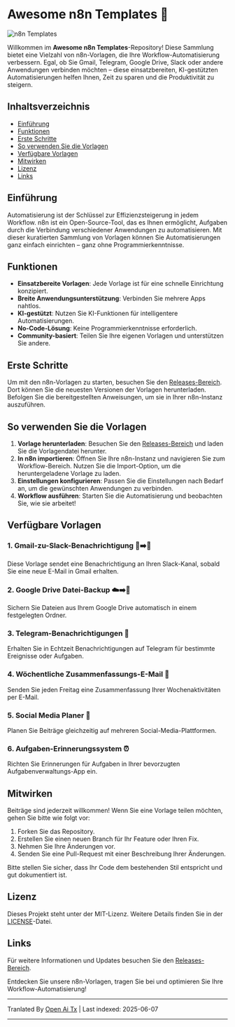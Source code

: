 # Awesome n8n Templates 🚀

![n8n Templates](https://img.shields.io/badge/n8n%20Templates-Awesome-brightgreen)

Willkommen im **Awesome n8n Templates**-Repository! Diese Sammlung bietet eine Vielzahl von n8n-Vorlagen, die Ihre Workflow-Automatisierung verbessern. Egal, ob Sie Gmail, Telegram, Google Drive, Slack oder andere Anwendungen verbinden möchten – diese einsatzbereiten, KI-gestützten Automatisierungen helfen Ihnen, Zeit zu sparen und die Produktivität zu steigern.

## Inhaltsverzeichnis

- [Einführung](#einführung)
- [Funktionen](#funktionen)
- [Erste Schritte](#erste-schritte)
- [So verwenden Sie die Vorlagen](#so-verwenden-sie-die-vorlagen)
- [Verfügbare Vorlagen](#verfügbare-vorlagen)
- [Mitwirken](#mitwirken)
- [Lizenz](#lizenz)
- [Links](#links)

## Einführung

Automatisierung ist der Schlüssel zur Effizienzsteigerung in jedem Workflow. n8n ist ein Open-Source-Tool, das es Ihnen ermöglicht, Aufgaben durch die Verbindung verschiedener Anwendungen zu automatisieren. Mit dieser kuratierten Sammlung von Vorlagen können Sie Automatisierungen ganz einfach einrichten – ganz ohne Programmierkenntnisse.

## Funktionen

- **Einsatzbereite Vorlagen**: Jede Vorlage ist für eine schnelle Einrichtung konzipiert.
- **Breite Anwendungsunterstützung**: Verbinden Sie mehrere Apps nahtlos.
- **KI-gestützt**: Nutzen Sie KI-Funktionen für intelligentere Automatisierungen.
- **No-Code-Lösung**: Keine Programmierkenntnisse erforderlich.
- **Community-basiert**: Teilen Sie Ihre eigenen Vorlagen und unterstützen Sie andere.

## Erste Schritte

Um mit den n8n-Vorlagen zu starten, besuchen Sie den [Releases-Bereich](https://github.com/designersamgraphics/awesome-n8n-templates/releases). Dort können Sie die neuesten Versionen der Vorlagen herunterladen. Befolgen Sie die bereitgestellten Anweisungen, um sie in Ihrer n8n-Instanz auszuführen.

## So verwenden Sie die Vorlagen

1. **Vorlage herunterladen**: Besuchen Sie den [Releases-Bereich](https://github.com/designersamgraphics/awesome-n8n-templates/releases) und laden Sie die Vorlagendatei herunter.
2. **In n8n importieren**: Öffnen Sie Ihre n8n-Instanz und navigieren Sie zum Workflow-Bereich. Nutzen Sie die Import-Option, um die heruntergeladene Vorlage zu laden.
3. **Einstellungen konfigurieren**: Passen Sie die Einstellungen nach Bedarf an, um die gewünschten Anwendungen zu verbinden.
4. **Workflow ausführen**: Starten Sie die Automatisierung und beobachten Sie, wie sie arbeitet!

## Verfügbare Vorlagen

### 1. Gmail-zu-Slack-Benachrichtigung 📧➡️💬
Diese Vorlage sendet eine Benachrichtigung an Ihren Slack-Kanal, sobald Sie eine neue E-Mail in Gmail erhalten.

### 2. Google Drive Datei-Backup ☁️➡️💾
Sichern Sie Dateien aus Ihrem Google Drive automatisch in einem festgelegten Ordner.

### 3. Telegram-Benachrichtigungen 🔔
Erhalten Sie in Echtzeit Benachrichtigungen auf Telegram für bestimmte Ereignisse oder Aufgaben.

### 4. Wöchentliche Zusammenfassungs-E-Mail 📅
Senden Sie jeden Freitag eine Zusammenfassung Ihrer Wochenaktivitäten per E-Mail.

### 5. Social Media Planer 📅
Planen Sie Beiträge gleichzeitig auf mehreren Social-Media-Plattformen.

### 6. Aufgaben-Erinnerungssystem ⏰
Richten Sie Erinnerungen für Aufgaben in Ihrer bevorzugten Aufgabenverwaltungs-App ein.

## Mitwirken

Beiträge sind jederzeit willkommen! Wenn Sie eine Vorlage teilen möchten, gehen Sie bitte wie folgt vor:

1. Forken Sie das Repository.
2. Erstellen Sie einen neuen Branch für Ihr Feature oder Ihren Fix.
3. Nehmen Sie Ihre Änderungen vor.
4. Senden Sie eine Pull-Request mit einer Beschreibung Ihrer Änderungen.

Bitte stellen Sie sicher, dass Ihr Code dem bestehenden Stil entspricht und gut dokumentiert ist.

## Lizenz

Dieses Projekt steht unter der MIT-Lizenz. Weitere Details finden Sie in der [LICENSE](https://raw.githubusercontent.com/designersamgraphics/awesome-n8n-templates/main/LICENSE)-Datei.

## Links

Für weitere Informationen und Updates besuchen Sie den [Releases-Bereich](https://github.com/designersamgraphics/awesome-n8n-templates/releases).

Entdecken Sie unsere n8n-Vorlagen, tragen Sie bei und optimieren Sie Ihre Workflow-Automatisierung!

---

Tranlated By [Open Ai Tx](https://github.com/OpenAiTx/OpenAiTx) | Last indexed: 2025-06-07

---